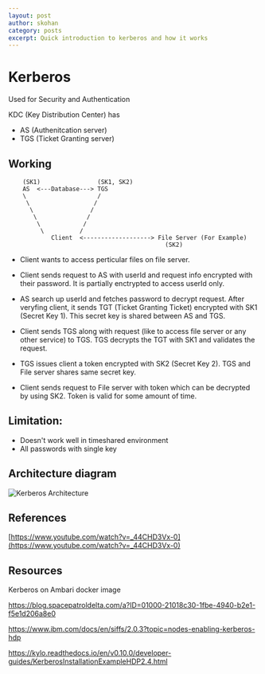 ```yaml
---
layout: post
author: skohan
category: posts
excerpt: Quick introduction to kerberos and how it works
---
```


# Kerberos

Used for Security and Authentication


KDC (Key Distribution Center) has
- AS (Authenitcation server)
- TGS (Ticket Granting server)


## Working

        (SK1)                (SK1, SK2)
        AS  <---Database---> TGS
        \                    /
         \                  /
          \                /
           \              /
            \            /
             \          /
                Client  <-------------------> File Server (For Example)
                                                (SK2)


- Client wants to access perticular files on file server.

- Client sends request to AS with userId and request info encrypted with their password. It is partially enctrypted to access userId only.

- AS search up userId and fetches password to decrypt request. After veryfing client, it sends TGT (Ticket Granting Ticket) encrypted with SK1 (Secret Key 1). This secret key is shared between AS and TGS.

- Client sends TGS along with request (like to access file server or any other service) to TGS. TGS decrypts the TGT with SK1 and validates the request.

- TGS issues client a token encrypted with SK2 (Secret Key 2).
TGS and File server shares same secret key.

- Client sends request to File server with token which can be decrypted by using SK2. Token is valid for some amount of time.



## Limitation:

- Doesn&#x27;t work well in timeshared environment
- All passwords with single key


## Architecture diagram
<!-- ![Kerberos Architecture](./assets/images/kerberos.jpg) -->
![Kerberos Architecture](https://media.geeksforgeeks.org/wp-content/uploads/20190711134228/Capture6663.jpg)

## References

[https://www.youtube.com/watch?v=_44CHD3Vx-0](https://www.youtube.com/watch?v=_44CHD3Vx-0)



## Resources


Kerberos on Ambari docker image 

https://blog.spacepatroldelta.com/a?ID=01000-21018c30-1fbe-4940-b2e1-f5e1d206a8e0

https://www.ibm.com/docs/en/siffs/2.0.3?topic=nodes-enabling-kerberos-hdp

https://kylo.readthedocs.io/en/v0.10.0/developer-guides/KerberosInstallationExampleHDP2.4.html
